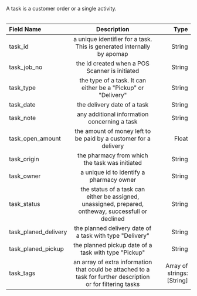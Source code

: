 A task is a customer order or a single activity.
<br/>
<br/>

| Field Name           |                                                  Description                                                  |                       Type |
| :------------------- | :-----------------------------------------------------------------------------------------------------------: | -------------------------: |
| task_id              |                    a unique identifier for a task. This is generated internally by apomap                     |                     String |
| task_job_no          |                                the id created when a POS Scanner is initiated                                 |                     String |
| task_type            |                         the type of a task. It can either be a "Pickup" or "Delivery"                         |                     String |
| task_date            |                                          the delivery date of a task                                          |                     String |
| task_note            |                                 any additional information concerning a task                                  |                     String |
| task_open_amount     |                       the amount of money left to be paid by a customer for a delivery                        |                      Float |
| task_origin          |                                the pharmacy from which the task was initiated                                 |                     String |
| task_owner           |                                   a unique id to identify a pharmacy owner                                    |                     String |
| task_status          |     the status of a task can either be assigned, unassigned, prepared, ontheway, successfull or declined      |                     String |
| task_planed_delivery |                           the planned delivery date of a task with type "Delivery"                            |                     String |
| task_planed_pickup   |                             the planned pickup date of a task with type "Pickup"                              |                     String |
| task_tags            | an array of extra information that could be attached to a task for further description or for filtering tasks | Array of strings: [String] |
